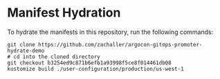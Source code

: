 # Manifest Hydration

To hydrate the manifests in this repository, run the following commands:

```shell
git clone https://github.com/zachaller/argocon-gitops-promoter-hydrate-demo
# cd into the cloned directory
git checkout b3254ed9c871b6efb1a93998f5ce8f014461db08
kustomize build ./user-configuration/production/us-west-1
```
